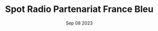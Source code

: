 ---
title: Spot Radio Partenariat France Bleu
description: RIP Avicii. Your music is one of the main reasons that I fell in love with this genre. Thank you for everything you've done.
audioUrl: audio/partenariat_radio_france_bleu.mp3
date: Sep 08 2023
duration: 3:40
size: 3.37
cover: cover-images/avicii.jpg
---